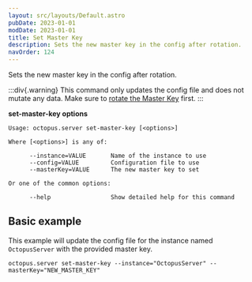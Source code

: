 ```yaml
---
layout: src/layouts/Default.astro
pubDate: 2023-01-01
modDate: 2023-01-01
title: Set Master Key
description: Sets the new master key in the config after rotation.
navOrder: 124
---
```


Sets the new master key in the config after rotation.

:::div{.warning}
This command only updates the config file and does not mutate any data. Make sure to [rotate the Master Key](/docs/administration/managing-infrastructure/rotate-master-key) first.
:::

**set-master-key options**

```text
Usage: octopus.server set-master-key [<options>]

Where [<options>] is any of:

      --instance=VALUE       Name of the instance to use
      --config=VALUE         Configuration file to use
      --masterKey=VALUE      The new master key to set

Or one of the common options:

      --help                 Show detailed help for this command
```

## Basic example

This example will update the config file for the instance named `OctopusServer` with the provided master key.

```
octopus.server set-master-key --instance="OctopusServer" --masterKey="NEW_MASTER_KEY"
```
